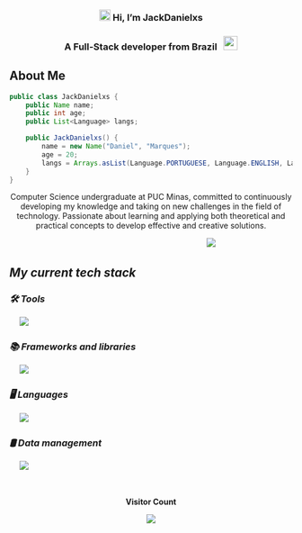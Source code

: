 <h3 align="center"><img src="https://raw.githubusercontent.com/MartinHeinz/MartinHeinz/master/wave.gif" width="20px"> Hi, I’m JackDanielxs</h3>
<h3 align="center">A Full-Stack developer from Brazil &nbsp; <img width="25" src="http://purecatamphetamine.github.io/country-flag-icons/3x2/BR.svg"/></h3>

## About Me

```java
public class JackDanielxs {
    public Name name;
    public int age;
    public List<Language> langs;

    public JackDanielxs() {
        name = new Name("Daniel", "Marques");
        age = 20;
        langs = Arrays.asList(Language.PORTUGUESE, Language.ENGLISH, Language.SPANISH, Language.FRENCH);
    }
}
```

<p align="center">Computer Science undergraduate at PUC Minas, committed to continuously developing my knowledge and taking on new challenges in the field of technology. Passionate about learning and applying both theoretical and practical concepts to develop effective and creative solutions.</p>
<p align="center">
    <span>&emsp;&emsp;&emsp;&emsp;&emsp;&emsp;&emsp;&emsp;&emsp;&emsp;&emsp;&emsp;&emsp;&emsp;&emsp;</span>
    <a href="https://git.io/typing-svg">
        <img src="https://readme-typing-svg.herokuapp.com?color=9c3ca3&lines=Creative+Developer;Continuous+Learner;Code+Troubleshooter;Pragmatic+Engineer;Innovative+Creator;Performance+Tuner" />
    </a>
</p>

## ***My current tech stack***

### ***🛠️ Tools***

<p align="left">
  <span>&emsp;</span>
  <a href="https://skillicons.dev">
    <img src="https://skillicons.dev/icons?i=visualstudio,vscode,eclipse,aws,azure,stackoverflow,git" />
  </a>
</p>

### ***📚 Frameworks and libraries***

<p align="left">
  <span>&emsp;</span>
  <a href="https://skillicons.dev">
    <img src="https://skillicons.dev/icons?i=windows,linux,dotnet,spring,maven,fastapi,matlab" />
  </a>
</p>

### ***🖥️ Languages***

<p align="left">
  <span>&emsp;</span>
  <a href="https://skillicons.dev">
    <img src="https://skillicons.dev/icons?i=c,cpp,cs,java,html,css,js" />
  </a>
</p>

### ***🛢️ Data management***

<p align="left">
  <span>&emsp;</span>
  <a href="https://skillicons.dev">
    <img src="https://skillicons.dev/icons?i=postgres,mysql,supabase" />
  </a>
</p>

<div align="center">
<br><p align="centre"><b>Visitor Count</b></p>  
<p align="center"><img align="center" src="https://profile-counter.glitch.me/{JackDanielxs}/count.svg"/></p>
<br></div>
